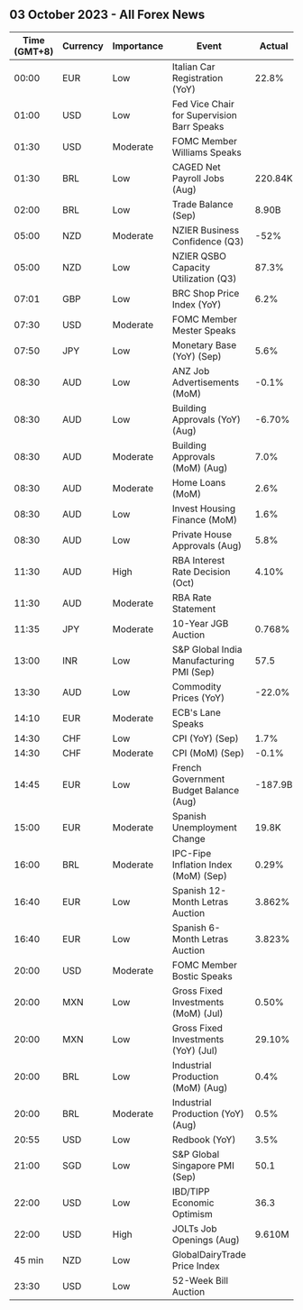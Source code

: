## 03 October 2023 - All Forex News

| Time (GMT+8) | Currency | Importance | Event | Actual | Forecast | Previous |
|------|----------|------------|-------|--------|----------|----------|
| 00:00 | EUR | Low | Italian Car Registration (YoY) | 22.8% |  | 11.9% |
| 01:00 | USD | Low | Fed Vice Chair for Supervision Barr Speaks |  |  |  |
| 01:30 | USD | Moderate | FOMC Member Williams Speaks |  |  |  |
| 01:30 | BRL | Low | CAGED Net Payroll Jobs (Aug) | 220.84K |  | 142.70K |
| 02:00 | BRL | Low | Trade Balance (Sep) | 8.90B | 9.19B | 9.77B |
| 05:00 | NZD | Moderate | NZIER Business Confidence (Q3) | -52% |  | -63% |
| 05:00 | NZD | Low | NZIER QSBO Capacity Utilization (Q3) | 87.3% |  | 81.7% |
| 07:01 | GBP | Low | BRC Shop Price Index (YoY) | 6.2% |  | 6.9% |
| 07:30 | USD | Moderate | FOMC Member Mester Speaks |  |  |  |
| 07:50 | JPY | Low | Monetary Base (YoY) (Sep) | 5.6% | 1.6% | 1.1% |
| 08:30 | AUD | Low | ANZ Job Advertisements (MoM) | -0.1% |  | 1.7% |
| 08:30 | AUD | Low | Building Approvals (YoY) (Aug) | -6.70% | -6.40% | -7.00% |
| 08:30 | AUD | Moderate | Building Approvals (MoM) (Aug) | 7.0% | 2.5% | -7.4% |
| 08:30 | AUD | Moderate | Home Loans (MoM) | 2.6% | 0.0% | -1.9% |
| 08:30 | AUD | Low | Invest Housing Finance (MoM) | 1.6% |  | -0.3% |
| 08:30 | AUD | Low | Private House Approvals (Aug) | 5.8% |  | 0.4% |
| 11:30 | AUD | High | RBA Interest Rate Decision (Oct) | 4.10% | 4.10% | 4.10% |
| 11:30 | AUD | Moderate | RBA Rate Statement |  |  |  |
| 11:35 | JPY | Moderate | 10-Year JGB Auction | 0.768% |  | 0.657% |
| 13:00 | INR | Low | S&P Global India Manufacturing PMI (Sep) | 57.5 | 58.1 | 58.6 |
| 13:30 | AUD | Low | Commodity Prices (YoY) | -22.0% |  | -22.9% |
| 14:10 | EUR | Moderate | ECB's Lane Speaks |  |  |  |
| 14:30 | CHF | Low | CPI (YoY) (Sep) | 1.7% | 1.8% | 1.6% |
| 14:30 | CHF | Moderate | CPI (MoM) (Sep) | -0.1% | 0.0% | 0.2% |
| 14:45 | EUR | Low | French Government Budget Balance (Aug) | -187.9B |  | -169.0B |
| 15:00 | EUR | Moderate | Spanish Unemployment Change | 19.8K | -12.2K | 24.8K |
| 16:00 | BRL | Moderate | IPC-Fipe Inflation Index (MoM) (Sep) | 0.29% |  | -0.20% |
| 16:40 | EUR | Low | Spanish 12-Month Letras Auction | 3.862% |  | 3.670% |
| 16:40 | EUR | Low | Spanish 6-Month Letras Auction | 3.823% |  | 3.654% |
| 20:00 | USD | Moderate | FOMC Member Bostic Speaks |  |  |  |
| 20:00 | MXN | Low | Gross Fixed Investments (MoM) (Jul) | 0.50% |  | 3.10% |
| 20:00 | MXN | Low | Gross Fixed Investments (YoY) (Jul) | 29.10% | 29.90% | 28.80% |
| 20:00 | BRL | Low | Industrial Production (MoM) (Aug) | 0.4% | 0.5% | -0.6% |
| 20:00 | BRL | Moderate | Industrial Production (YoY) (Aug) | 0.5% | 0.8% | -1.1% |
| 20:55 | USD | Low | Redbook (YoY) | 3.5% |  | 3.8% |
| 21:00 | SGD | Low | S&P Global Singapore PMI (Sep) | 50.1 |  | 49.9 |
| 22:00 | USD | Low | IBD/TIPP Economic Optimism | 36.3 | 41.6 | 43.2 |
| 22:00 | USD | High | JOLTs Job Openings (Aug) | 9.610M | 8.800M | 8.920M |
| 45 min | NZD | Low | GlobalDairyTrade Price Index |  |  | 4.6% |
| 23:30 | USD | Low | 52-Week Bill Auction |  |  | 5.120% |

